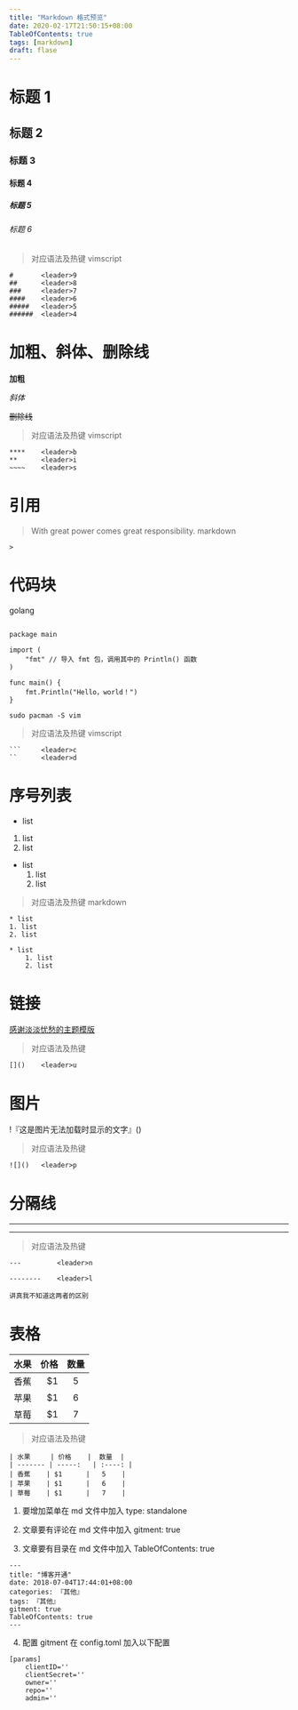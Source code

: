 ```yaml
---
title: "Markdown 格式预览"
date: 2020-02-17T21:50:15+08:00
TableOfContents: true
tags: [markdown]
draft: flase
---
```

# 标题 1
## 标题 2
### 标题 3
#### 标题 4
##### 标题 5
###### 标题 6
> 对应语法及热键
vimscript
```
#		<leader>9
##		<leader>8
###		<leader>7
####	<leader>6
#####	<leader>5
######	<leader>4
```

# 加粗、斜体、删除线

**加粗**

*斜体*

~~删除线~~

> 对应语法及热键
vimscript
```
****	<leader>b
**		<leader>i
~~~~	<leader>s
```

# 引用

> With great power comes great responsibility.
markdown
```
>
```

# 代码块
golang
```

package main

import (
    "fmt" // 导入 fmt 包，调用其中的 Println() 函数
)

func main() {
    fmt.Println("Hello，world！")
}
```

`sudo pacman -S vim`


> 对应语法及热键
vimscript
```
```		<leader>c
``		<leader>d
```

# 序号列表

* list
1. list
2. list

* list
	1. list
	2. list


> 对应语法及热键
markdown
```
* list
1. list
2. list

* list
	1. list
	2. list

```

# 链接

[感谢淡淡忧愁的主题模版](https://github.com/timzzx)

> 对应语法及热键
```
[]()	<leader>u
```


# 图片
!『这是图片无法加载时显示的文字』()

> 对应语法及热键
```
![]()	<leader>p
```

# 分隔线
--------
---


> 对应语法及热键
```
---			<leader>n

--------	<leader>l

讲真我不知道这两者的区别
```

# 表格

| 水果     | 价格    |  数量  |
| ------- | -----:   | :----: |
| 香蕉    | $1      |   5    |
| 苹果    | $1      |   6    |
| 草莓    | $1      |   7    |

> 对应语法及热键
```
| 水果     | 价格    |  数量  |
| ------- | -----:   | :----: |
| 香蕉    | $1      |   5    |
| 苹果    | $1      |   6    |
| 草莓    | $1      |   7    |
```

1. 要增加菜单在 md 文件中加入 type: standalone

2. 文章要有评论在 md 文件中加入 gitment: true

3. 文章要有目录在 md 文件中加入 TableOfContents: true

```
---
title: "博客开通"
date: 2018-07-04T17:44:01+08:00
categories: 『其他』
tags: 『其他』
gitment: true
TableOfContents: true
---
```
4. 配置 gitment 在 config.toml 加入以下配置
```
[params]
    clientID=''
    clientSecret=''
    owner=''
    repo=''
    admin=''
```
